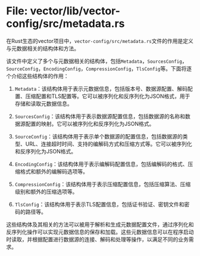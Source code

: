 # File: vector/lib/vector-config/src/metadata.rs

在Rust生态的vector项目中，`vector-config/src/metadata.rs`文件的作用是定义与元数据相关的结构体和方法。

该文件中定义了多个与元数据相关的结构体，包括`Metadata`，`SourcesConfig`，`SourceConfig`，`EncodingConfig`，`CompressionConfig`，`TlsConfig`等。下面将逐个介绍这些结构体的作用：

1. `Metadata`：该结构体用于表示元数据信息，包括版本号、数据源配置、解码配置、压缩配置和TLS配置等。它可以被序列化和反序列化为JSON格式，用于存储和读取元数据信息。

2. `SourcesConfig`：该结构体用于表示数据源配置信息，包括数据源的名称和数据源配置的映射。它可以被序列化和反序列化为JSON格式。

3. `SourceConfig`：该结构体用于表示单个数据源的配置信息，包括数据源的类型、URL、连接超时时间、支持的编解码方式和压缩方式等。它可以被序列化和反序列化为JSON格式。

4. `EncodingConfig`：该结构体用于表示编解码配置信息，包括编解码的格式、压缩格式和额外的编解码选项等。

5. `CompressionConfig`：该结构体用于表示压缩配置信息，包括压缩算法、压缩级别和额外的压缩选项等。

6. `TlsConfig`：该结构体用于表示TLS配置信息，包括证书验证、密钥文件和密码的路径等。

这些结构体及其相关的方法可以被用于解析和生成元数据配置文件，通过序列化和反序列化操作可以实现元数据信息的保存和加载。这些元数据信息可以在程序启动时读取，并根据配置进行数据源的连接、解码和处理等操作，以满足不同的业务需求。

